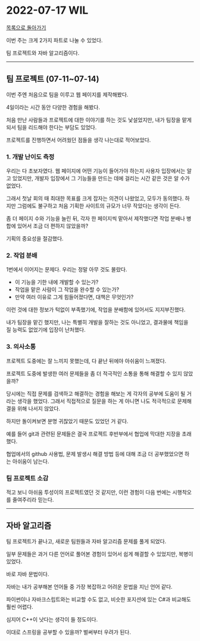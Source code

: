 # 2022-07-17 WIL

[목록으로 돌아가기](/README.md)

이번 주는 크게 2가지 파트로 나눌 수 있었다.

팀 프로젝트와 자바 알고리즘이다.

---

## 팀 프로젝트 (07-11~07-14)

이번 주엔 처음으로 팀을 이루고 웹 페이지를 제작해봤다.

4일이라는 시간 동안 다양한 경험을 해봤다.

처음 만난 사람들과 프로젝트에 대한 이야기를 하는 것도 낯설었지만, 내가 팀장을 맡게 되서 팀을 리드해야 한다는 부담도 있었다.

프로젝트를 진행하면서 어려웠던 점들을 생각 나는대로 적어보았다.

### 1. 개발 난이도 측정

우리는 다 초보자였다. 웹 페이지에 어떤 기능이 들어가야 하는지 사용자 입장에서는 알고 있었지만, 개발자 입장에서 그 기능들을 만드는 데에 걸리는 시간 같은 것은 알 수가 없었다.

그래서 첫날 회의 때 최대한 목표를 크게 잡자는 의견이 나왔었고, 모두가 동의했다. 하지만 그럼에도 불구하고 처음 기획한 사이트의 규모가 너무 작았다는 생각이 든다.

좀 더 페이지 수와 기능을 늘린 뒤, 각자 한 페이지씩 맡아서 제작했다면 작업 분배나 병합에 있어서 조금 더 편하지 않았을까?

기획의 중요성을 절감했다.

### 2. 작업 분배

1번에서 이어지는 문제다. 우리는 정말 아무 것도 몰랐다.

* 이 기능을 기한 내에 개발할 수 있는가?
* 작업을 맡은 사람이 그 작업을 완수할 수 있는가?
* 만약 여러 이유로 그게 힘들어졌다면, 대책은 무엇인가?

이런 것에 대한 정보가 턱없이 부족했기에, 작업을 분배함에 있어서도 지지부진했다.

내가 팀장을 맡긴 했지만, 나는 특별히 개발을 잘하는 것도 아니었고, 결과물에 책임을 질 능력도 없었기에 입장이 난처했다.

### 3. 의사소통

프로젝트 도중에는 잘 느끼지 못했는데, 다 끝난 뒤에야 아쉬움이 느껴졌다.

프로젝트 도중에 발생한 여러 문제들을 좀 더 적극적인 소통을 통해 해결할 수 있지 않았을까?

당시에는 직접 문제를 검색하고 해결하는 경험을 해보는 게 각자의 공부에 도움이 될 거라는 생각을 했었다. 그래서 직접적으로 질문을 하는 게 아니면 나도 적극적으로 문제해결을 위해 나서지 않았다.

하지만 돌이켜보면 분명 귀찮았기 때문도 있었던 거 같다.

예를 들어 git과 관련된 문제들은 결국 프로젝트 후반부에서 협업에 막대한 지장을 초래했다.

협업에서의 github 사용법, 문제 발생시 해결 방법 등에 대해 조금 더 공부했었으면 하는 아쉬움이 남는다.

### 팀 프로젝트 소감

적고 보니 아쉬움 투성이의 프로젝트였던 것 같지만, 이런 경험이 다음 번에는 시행착오를 줄여주리라 믿는다.

---

## 자바 알고리즘

팀 프로젝트가 끝나고, 새로운 팀원들과 자바 알고리즘 문제를 풀게 되었다.

일부 문제들은 과거 다른 언어로 풀어본 경험이 있어서 쉽게 해결할 수 있었지만, 복병이 있었다.

바로 자바 문법이다.

자바는 내가 공부해본 언어들 중 가장 복잡하고 어려운 문법을 지닌 언어 같다.

파이썬이나 자바크스립트와는 비교할 수도 없고, 비슷한 포지션에 있는 C#과 비교해도 훨씬 어렵다.

심지어 C++이 낫다는 생각이 들 정도이다.

이대로 스프링을 공부할 수 있을까? 벌써부터 우려가 된다.

